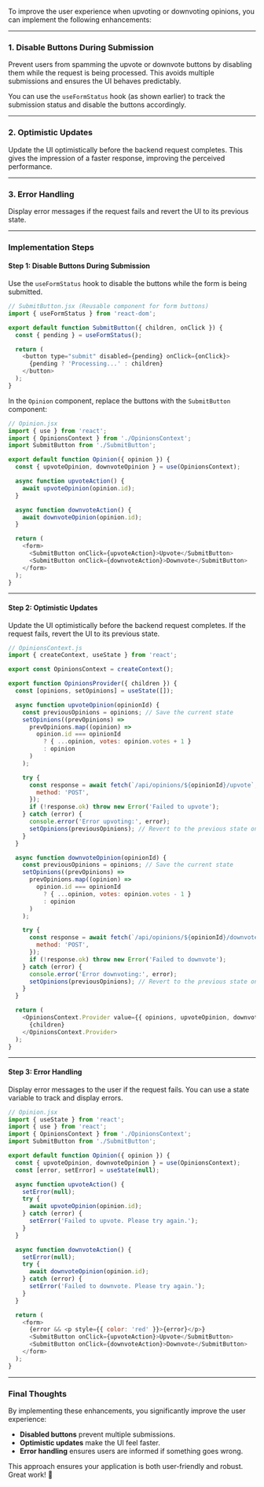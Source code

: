 To improve the user experience when upvoting or downvoting opinions, you can implement the following enhancements:

---

### 1. **Disable Buttons During Submission**
Prevent users from spamming the upvote or downvote buttons by disabling them while the request is being processed. This avoids multiple submissions and ensures the UI behaves predictably.

You can use the `useFormStatus` hook (as shown earlier) to track the submission status and disable the buttons accordingly.

---

### 2. **Optimistic Updates**
Update the UI optimistically before the backend request completes. This gives the impression of a faster response, improving the perceived performance.

---

### 3. **Error Handling**
Display error messages if the request fails and revert the UI to its previous state.

---

### Implementation Steps

#### Step 1: **Disable Buttons During Submission**
Use the `useFormStatus` hook to disable the buttons while the form is being submitted.

```javascript
// SubmitButton.jsx (Reusable component for form buttons)
import { useFormStatus } from 'react-dom';

export default function SubmitButton({ children, onClick }) {
  const { pending } = useFormStatus();

  return (
    <button type="submit" disabled={pending} onClick={onClick}>
      {pending ? 'Processing...' : children}
    </button>
  );
}
```

In the `Opinion` component, replace the buttons with the `SubmitButton` component:

```javascript
// Opinion.jsx
import { use } from 'react';
import { OpinionsContext } from './OpinionsContext';
import SubmitButton from './SubmitButton';

export default function Opinion({ opinion }) {
  const { upvoteOpinion, downvoteOpinion } = use(OpinionsContext);

  async function upvoteAction() {
    await upvoteOpinion(opinion.id);
  }

  async function downvoteAction() {
    await downvoteOpinion(opinion.id);
  }

  return (
    <form>
      <SubmitButton onClick={upvoteAction}>Upvote</SubmitButton>
      <SubmitButton onClick={downvoteAction}>Downvote</SubmitButton>
    </form>
  );
}
```

---

#### Step 2: **Optimistic Updates**
Update the UI optimistically before the backend request completes. If the request fails, revert the UI to its previous state.

```javascript
// OpinionsContext.js
import { createContext, useState } from 'react';

export const OpinionsContext = createContext();

export function OpinionsProvider({ children }) {
  const [opinions, setOpinions] = useState([]);

  async function upvoteOpinion(opinionId) {
    const previousOpinions = opinions; // Save the current state
    setOpinions((prevOpinions) =>
      prevOpinions.map((opinion) =>
        opinion.id === opinionId
          ? { ...opinion, votes: opinion.votes + 1 }
          : opinion
      )
    );

    try {
      const response = await fetch(`/api/opinions/${opinionId}/upvote`, {
        method: 'POST',
      });
      if (!response.ok) throw new Error('Failed to upvote');
    } catch (error) {
      console.error('Error upvoting:', error);
      setOpinions(previousOpinions); // Revert to the previous state on error
    }
  }

  async function downvoteOpinion(opinionId) {
    const previousOpinions = opinions; // Save the current state
    setOpinions((prevOpinions) =>
      prevOpinions.map((opinion) =>
        opinion.id === opinionId
          ? { ...opinion, votes: opinion.votes - 1 }
          : opinion
      )
    );

    try {
      const response = await fetch(`/api/opinions/${opinionId}/downvote`, {
        method: 'POST',
      });
      if (!response.ok) throw new Error('Failed to downvote');
    } catch (error) {
      console.error('Error downvoting:', error);
      setOpinions(previousOpinions); // Revert to the previous state on error
    }
  }

  return (
    <OpinionsContext.Provider value={{ opinions, upvoteOpinion, downvoteOpinion }}>
      {children}
    </OpinionsContext.Provider>
  );
}
```

---

#### Step 3: **Error Handling**
Display error messages to the user if the request fails. You can use a state variable to track and display errors.

```javascript
// Opinion.jsx
import { useState } from 'react';
import { use } from 'react';
import { OpinionsContext } from './OpinionsContext';
import SubmitButton from './SubmitButton';

export default function Opinion({ opinion }) {
  const { upvoteOpinion, downvoteOpinion } = use(OpinionsContext);
  const [error, setError] = useState(null);

  async function upvoteAction() {
    setError(null);
    try {
      await upvoteOpinion(opinion.id);
    } catch (error) {
      setError('Failed to upvote. Please try again.');
    }
  }

  async function downvoteAction() {
    setError(null);
    try {
      await downvoteOpinion(opinion.id);
    } catch (error) {
      setError('Failed to downvote. Please try again.');
    }
  }

  return (
    <form>
      {error && <p style={{ color: 'red' }}>{error}</p>}
      <SubmitButton onClick={upvoteAction}>Upvote</SubmitButton>
      <SubmitButton onClick={downvoteAction}>Downvote</SubmitButton>
    </form>
  );
}
```

---

### Final Thoughts
By implementing these enhancements, you significantly improve the user experience:
- **Disabled buttons** prevent multiple submissions.
- **Optimistic updates** make the UI feel faster.
- **Error handling** ensures users are informed if something goes wrong.

This approach ensures your application is both user-friendly and robust. Great work! 🚀